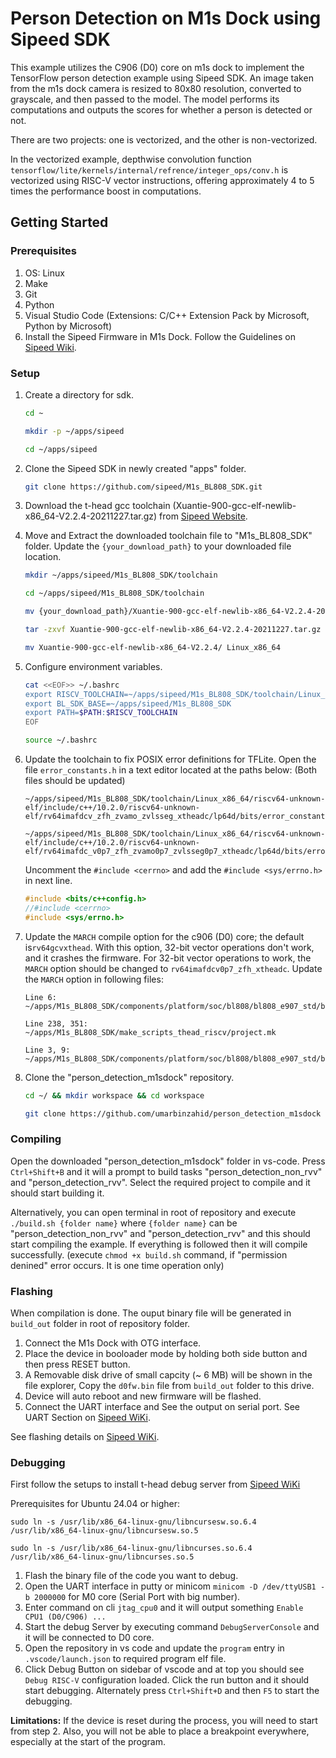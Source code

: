 # Person Detection on M1s Dock using Sipeed SDK
This example utilizes the C906 (D0) core on m1s dock to implement the TensorFlow person detection example using Sipeed SDK. An image taken from the m1s dock camera is resized to 80x80 resolution, converted to grayscale, and then passed to the model. The model performs its computations and outputs the scores for whether a person is detected or not.

There are two projects: one is vectorized, and the other is non-vectorized. 

In the vectorized example, depthwise convolution function `tensorflow/lite/kernels/internal/refrence/integer_ops/conv.h` is vectorized using RISC-V vector instructions, offering approximately 4 to 5 times the performance boost in computations.

## Getting Started

### Prerequisites
1. OS: Linux
2. Make
3. Git
4. Python
5. Visual Studio Code (Extensions: C/C++ Extension Pack by Microsoft, Python by Microsoft)
6. Install the Sipeed Firmware in M1s Dock. Follow the Guidelines on [Sipeed Wiki](https://wiki.sipeed.com/hardware/en/maix/m1s/other/start.html#Burn-firmware).

### Setup
1. Create a directory for sdk.

    ```bash
    cd ~
    ```
    ```bash
    mkdir -p ~/apps/sipeed
    ```
    ```bash
    cd ~/apps/sipeed
    ```

2. Clone the Sipeed SDK in newly created "apps" folder.
    ```bash
    git clone https://github.com/sipeed/M1s_BL808_SDK.git
    ```
3. Download the t-head gcc toolchain (Xuantie-900-gcc-elf-newlib-x86_64-V2.2.4-20211227.tar.gz) from [Sipeed Website](https://dl.sipeed.com/shareURL/others/toolchain).
4. Move and Extract the downloaded toolchain file to "M1s_BL808_SDK" folder. Update the `{your_download_path}` to your downloaded file location.
    ```bash
    mkdir ~/apps/sipeed/M1s_BL808_SDK/toolchain
    ```
    ```bash
    cd ~/apps/sipeed/M1s_BL808_SDK/toolchain
    ```
    ```bash
    mv {your_download_path}/Xuantie-900-gcc-elf-newlib-x86_64-V2.2.4-20211227.tar.gz .
    ```
    ```bash
    tar -zxvf Xuantie-900-gcc-elf-newlib-x86_64-V2.2.4-20211227.tar.gz -C .
    ```
    ```bash
    mv Xuantie-900-gcc-elf-newlib-x86_64-V2.2.4/ Linux_x86_64
    ```
5. Configure environment variables.
    ```bash
    cat <<EOF>> ~/.bashrc
    export RISCV_TOOLCHAIN=~/apps/sipeed/M1s_BL808_SDK/toolchain/Linux_x86_64/bin
    export BL_SDK_BASE=~/apps/sipeed/M1s_BL808_SDK
    export PATH=$PATH:$RISCV_TOOLCHAIN
    EOF
    ```
    ```bash
    source ~/.bashrc
    ```
6. Update the toolchain to fix POSIX error definitions for TFLite. Open the file `error_constants.h` in a text editor located at the paths below: (Both files should be updated)
    ```
    ~/apps/sipeed/M1s_BL808_SDK/toolchain/Linux_x86_64/riscv64-unknown-elf/include/c++/10.2.0/riscv64-unknown-elf/rv64imafdcv_zfh_zvamo_zvlsseg_xtheadc/lp64d/bits/error_constants.h
    ```
    ```
    ~/apps/sipeed/M1s_BL808_SDK/toolchain/Linux_x86_64/riscv64-unknown-elf/include/c++/10.2.0/riscv64-unknown-elf/rv64imafdc_v0p7_zfh_zvamo0p7_zvlsseg0p7_xtheadc/lp64d/bits/error_constants.h
    ```
    
    Uncomment the `#include <cerrno>` and add the `#include <sys/errno.h>` in next line.
    ```C
    #include <bits/c++config.h>
    //#include <cerrno>
    #include <sys/errno.h>
    ```
7.  Update the `MARCH` compile option for the c906 (D0) core; the default is`rv64gcvxthead`. With this option, 32-bit vector operations don't work, and it crashes the firmware. For 32-bit vector operations to work, the `MARCH` option should be changed to `rv64imafdcv0p7_zfh_xtheadc`. Update the `MARCH` option in following files:
    ```
    Line 6: ~/apps/M1s_BL808_SDK/components/platform/soc/bl808/bl808_e907_std/bl808_bsp_driver/startup/d0/BL808_BSP.mk
    ```
    ```
    Line 238, 351: ~/apps/M1s_BL808_SDK/make_scripts_thead_riscv/project.mk
    ```
    ```
    Line 3, 9: ~/apps/M1s_BL808_SDK/components/platform/soc/bl808/bl808_e907_std/bl808_bsp_driver/startup/d0/cpu_flags.cmake
    ```
8. Clone the "person_detection_m1sdock" repository.
    ```bash
    cd ~/ && mkdir workspace && cd workspace
    ```
    ```bash
    git clone https://github.com/umarbinzahid/person_detection_m1sdock
    ```

### Compiling
Open the downloaded "person_detection_m1sdock" folder in vs-code. Press `Ctrl+Shift+B` and it will a prompt to build tasks "person_detection_non_rvv" and "person_detection_rvv". Select the required project to compile and it should start building it.

Alternatively, you can open terminal in root of repository and execute `./build.sh {folder name}` where `{folder name}` can be "person_detection_non_rvv" and "person_detection_rvv" and this should start compiling the example. If everything is followed then it will compile successfully. (execute `chmod +x build.sh` command, if "permission denined" error occurs. It is one time operation only)

### Flashing
When compilation is done. The ouput binary file will be generated in `build_out` folder in root of repository folder.
1. Connect the M1s Dock with OTG interface.
2. Place the device in booloader mode by holding both side button and then press RESET button.
3. A Removable disk drive of small capcity (~ 6 MB) will be shown in the file explorer, Copy the `d0fw.bin` file from `build_out` folder to this drive.
4. Device will auto reboot and new firmware will be flashed.
5. Connect the UART interface and See the output on serial port. See UART Section on [Sipeed WiKi](https://wiki.sipeed.com/hardware/en/maix/m1s/other/start.html#UART-PORT).

See flashing details on [Sipeed WiKi](https://wiki.sipeed.com/hardware/en/maix/m1s/other/start.html#Burn-via-u-disk).

### Debugging
First follow the setups to install t-head debug server from [Sipeed WiKi](https://wiki.sipeed.com/hardware/en/maix/m1s/other/start.html#Use-Jtag)

Prerequisites for Ubuntu 24.04 or higher:
```
sudo ln -s /usr/lib/x86_64-linux-gnu/libncursesw.so.6.4 /usr/lib/x86_64-linux-gnu/libncursesw.so.5
```
```
sudo ln -s /usr/lib/x86_64-linux-gnu/libncurses.so.6.4 /usr/lib/x86_64-linux-gnu/libncurses.so.5
```

1. Flash the binary file of the code you want to debug.
2. Open the UART interface in putty or minicom `minicom -D /dev/ttyUSB1 -b 2000000` for M0 core (Serial Port with big number).
3. Enter command on cli `jtag_cpu0` and it will output something `Enable CPU1 (D0/C906) ... `
4. Start the debug Server by executing command `DebugServerConsole` and it will be connected to D0 core.
5. Open the repository in vs code and update the `program` entry in `.vscode/launch.json` to required program elf file.
6. Click Debug Button on sidebar of vscode and at top you should see `Debug RISC-V` configuration loaded. Click the run button and it should start debugging. Alternately press `Ctrl+Shift+D` and then `F5` to start the debugging.

**Limitations:** If the device is reset during the process, you will need to start from step 2. Also, you will not be able to place a breakpoint everywhere, especially at the start of the program.
